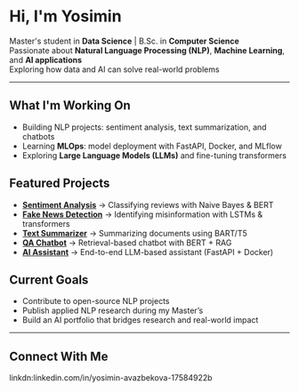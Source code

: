 
#  Hi, I'm Yosimin  

 Master's student in **Data Science** | B.Sc. in **Computer Science**  
 Passionate about **Natural Language Processing (NLP)**, **Machine Learning**, and **AI applications**  
 Exploring how data and AI can solve real-world problems  

---

##  What I'm Working On
- Building NLP projects: sentiment analysis, text summarization, and chatbots  
- Learning **MLOps**: model deployment with FastAPI, Docker, and MLflow  
- Exploring **Large Language Models (LLMs)** and fine-tuning transformers  


##  Featured Projects

-  **[Sentiment Analysis](#)** → Classifying reviews with Naive Bayes & BERT  
-  **[Fake News Detection](#)** → Identifying misinformation with LSTMs & transformers  
-  **[Text Summarizer](#)** → Summarizing documents using BART/T5  
-  **[QA Chatbot](#)** → Retrieval-based chatbot with BERT + RAG  
-  **[AI Assistant](#)** → End-to-end LLM-based assistant (FastAPI + Docker)  


##  Current Goals
- Contribute to open-source NLP projects  
- Publish applied NLP research during my Master’s  
- Build an AI portfolio that bridges research and real-world impact  

---

##  Connect With Me
linkdn:linkedin.com/in/yosimin-avazbekova-17584922b

